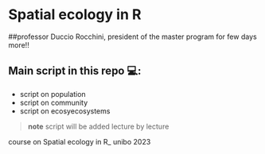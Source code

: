 # Spatial ecology in R

##professor
Duccio Rocchini, president of the master program for few days more!!

## Main script in this repo 💻:
+ script on population
+ script on community
+ script on ecosyecosystems

> **note** script will be added lecture by lecture

course on Spatial ecology in R_ unibo 2023

